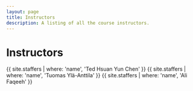 ```yaml
---
layout: page
title: Instructors
description: A listing of all the course instructors.
---
```


# Instructors

{{ site.staffers | where: 'name', 'Ted Hsuan Yun Chen' }}
{{ site.staffers | where: 'name', 'Tuomas Ylä-Anttila' }}
{{ site.staffers | where: 'name', 'Ali Faqeeh' }}

